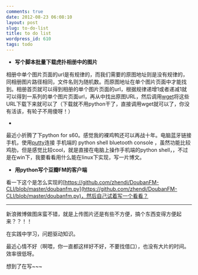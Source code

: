 ```yaml
---
comments: true
date: 2012-08-23 06:08:10
layout: post
slug: to-do-list
title: to do list
wordpress_id: 610
tags: todo
---
```


  * **写个脚本批量下载虎扑相册中的图片**



相册中单个图片页面的url是有规律的，而我们需要的原图地址则是没有规律的，同相册图片路径相同，文件名则为随机数。而原图地址在单个图片页面中才能找到。相册首页就可以得到相册的单个图片页面的url，根据规律递增1或者递减1就可以得到一系列的单个图片页面url，再从中找出原图URL，然后调用[wget](http://www.gnu.org/software/wget/)将这些URL下载下来就可以了（下载就不用python干了，直接调用wget就可以了，你没有活该，有轮子不用傻呀！）




  * 



最近小折腾了下python for s60。感觉我的裸鸡鸭还可以再战十年。电脑蓝牙链接手机，使用[putty](https://www.google.com/search?hl=zh-CN&newwindow=1&safe=images&site=&source=hp&q=putty&btnG=Google+%E6%90%9C%E7%B4%A2&oq=&gs_l=)连接 手机端的 python shell bluetooth console ，虽然功能比较鸡肋，但是感觉比较cool，就是直接在电脑上操作手机端的python shell，，不过是在win下，我要看看用什么能在linux下实现，写一片博文。






  * **用python写个豆瓣FM的客户端**



看一下这个是怎么实现的[https://github.com/zhendi/DoubanFM-CLI/blob/master/doubanfm.py](https://github.com/zhendi/DoubanFM-CLI/blob/master/doubanfm.py)，然后自己试着写一个看看？






  * ****



新浪微博做图床蛮不错，就是上传图片还是有些不方便，搞个东西变得方便起来？？！！







在实践中学习，问题驱动知识。

最近心情不好（啊喂，你一直都这样好不好，不要找借口），也没有大片的时间。效率很低呀。

想到了在写~~~
